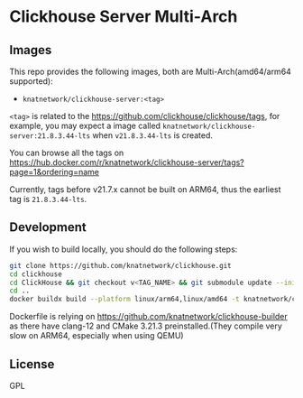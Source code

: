 # Clickhouse Server Multi-Arch

## Images

This repo provides the following images, both are Multi-Arch(amd64/arm64 supported):

* `knatnetwork/clickhouse-server:<tag>`

`<tag>` is related to the https://github.com/clickhouse/clickhouse/tags, for example, you may expect a image called `knatnetwork/clickhouse-server:21.8.3.44-lts` when `v21.8.3.44-lts` is created.

You can browse all the tags on https://hub.docker.com/r/knatnetwork/clickhouse-server/tags?page=1&ordering=name

Currently, tags before v21.7.x cannot be built on ARM64, thus the earliest tag is `21.8.3.44-lts`.

## Development

If you wish to build locally, you should do the following steps:

```bash
git clone https://github.com/knatnetwork/clickhouse.git
cd clickhouse
cd ClickHouse && git checkout v<TAG_NAME> && git submodule update --init --recursive
cd ..
docker buildx build --platform linux/arm64,linux/amd64 -t knatnetwork/clickhouse-server:<TAG_NAME> . --push
```

Dockerfile is relying on  https://github.com/knatnetwork/clickhouse-builder as there have clang-12 and CMake 3.21.3 preinstalled.(They compile very slow on ARM64, especially when using QEMU)

## License

GPL